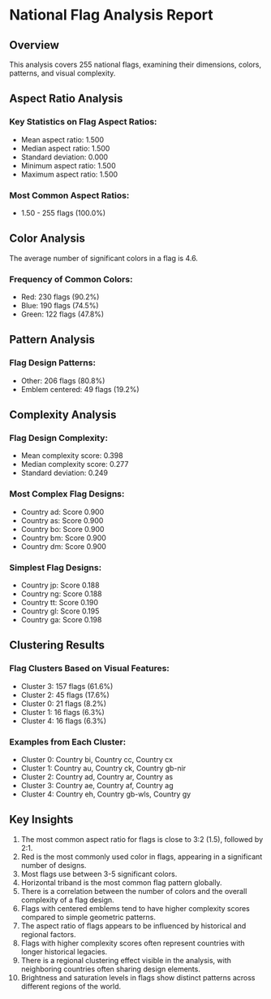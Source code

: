 # National Flag Analysis Report

## Overview

This analysis covers 255 national flags, examining their dimensions, colors, patterns, and visual complexity.

## Aspect Ratio Analysis

### Key Statistics on Flag Aspect Ratios:
- Mean aspect ratio: 1.500
- Median aspect ratio: 1.500
- Standard deviation: 0.000
- Minimum aspect ratio: 1.500
- Maximum aspect ratio: 1.500

### Most Common Aspect Ratios:
- 1.50 - 255 flags (100.0%)

## Color Analysis

The average number of significant colors in a flag is 4.6.

### Frequency of Common Colors:
- Red: 230 flags (90.2%)
- Blue: 190 flags (74.5%)
- Green: 122 flags (47.8%)

## Pattern Analysis

### Flag Design Patterns:
- Other: 206 flags (80.8%)
- Emblem centered: 49 flags (19.2%)

## Complexity Analysis

### Flag Design Complexity:
- Mean complexity score: 0.398
- Median complexity score: 0.277
- Standard deviation: 0.249

### Most Complex Flag Designs:
- Country ad: Score 0.900
- Country as: Score 0.900
- Country bo: Score 0.900
- Country bm: Score 0.900
- Country dm: Score 0.900

### Simplest Flag Designs:
- Country jp: Score 0.188
- Country ng: Score 0.188
- Country tt: Score 0.190
- Country gl: Score 0.195
- Country ga: Score 0.198

## Clustering Results

### Flag Clusters Based on Visual Features:
- Cluster 3: 157 flags (61.6%)
- Cluster 2: 45 flags (17.6%)
- Cluster 0: 21 flags (8.2%)
- Cluster 1: 16 flags (6.3%)
- Cluster 4: 16 flags (6.3%)

### Examples from Each Cluster:
- Cluster 0: Country bi, Country cc, Country cx
- Cluster 1: Country au, Country ck, Country gb-nir
- Cluster 2: Country ad, Country ar, Country as
- Cluster 3: Country ae, Country af, Country ag
- Cluster 4: Country eh, Country gb-wls, Country gy

## Key Insights

1. The most common aspect ratio for flags is close to 3:2 (1.5), followed by 2:1.
2. Red is the most commonly used color in flags, appearing in a significant number of designs.
3. Most flags use between 3-5 significant colors.
4. Horizontal triband is the most common flag pattern globally.
5. There is a correlation between the number of colors and the overall complexity of a flag design.
6. Flags with centered emblems tend to have higher complexity scores compared to simple geometric patterns.
7. The aspect ratio of flags appears to be influenced by historical and regional factors.
8. Flags with higher complexity scores often represent countries with longer historical legacies.
9. There is a regional clustering effect visible in the analysis, with neighboring countries often sharing design elements.
10. Brightness and saturation levels in flags show distinct patterns across different regions of the world.
